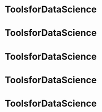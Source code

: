 # ToolsforDataScience
# ToolsforDataScience
# ToolsforDataScience
# ToolsforDataScience
# ToolsforDataScience
